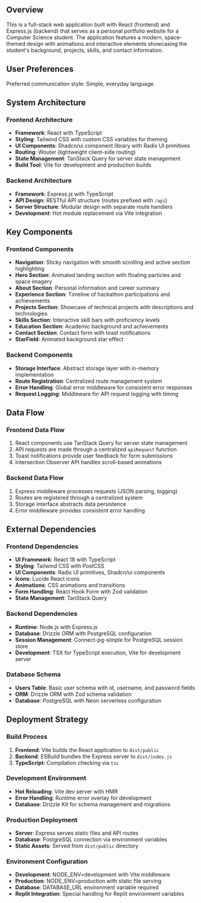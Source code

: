 

## Overview

This is a full-stack web application built with React (frontend) and Express.js (backend) that serves as a personal portfolio website for a Computer Science student. The application features a modern, space-themed design with animations and interactive elements showcasing the student's background, projects, skills, and contact information.

## User Preferences

Preferred communication style: Simple, everyday language.

## System Architecture

### Frontend Architecture
- **Framework**: React with TypeScript
- **Styling**: Tailwind CSS with custom CSS variables for theming
- **UI Components**: Shadcn/ui component library with Radix UI primitives
- **Routing**: Wouter (lightweight client-side routing)
- **State Management**: TanStack Query for server state management
- **Build Tool**: Vite for development and production builds

### Backend Architecture
- **Framework**: Express.js with TypeScript
- **API Design**: RESTful API structure (routes prefixed with `/api`)
- **Server Structure**: Modular design with separate route handlers
- **Development**: Hot module replacement via Vite integration

## Key Components

### Frontend Components
- **Navigation**: Sticky navigation with smooth scrolling and active section highlighting
- **Hero Section**: Animated landing section with floating particles and space imagery
- **About Section**: Personal information and career summary
- **Experience Section**: Timeline of hackathon participations and achievements
- **Projects Section**: Showcase of technical projects with descriptions and technologies
- **Skills Section**: Interactive skill bars with proficiency levels
- **Education Section**: Academic background and achievements
- **Contact Section**: Contact form with toast notifications
- **StarField**: Animated background star effect

### Backend Components
- **Storage Interface**: Abstract storage layer with in-memory implementation
- **Route Registration**: Centralized route management system
- **Error Handling**: Global error middleware for consistent error responses
- **Request Logging**: Middleware for API request logging with timing

## Data Flow

### Frontend Data Flow
1. React components use TanStack Query for server state management
2. API requests are made through a centralized `apiRequest` function
3. Toast notifications provide user feedback for form submissions
4. Intersection Observer API handles scroll-based animations

### Backend Data Flow
1. Express middleware processes requests (JSON parsing, logging)
2. Routes are registered through a centralized system
3. Storage interface abstracts data persistence
4. Error middleware provides consistent error handling

## External Dependencies

### Frontend Dependencies
- **UI Framework**: React 18 with TypeScript
- **Styling**: Tailwind CSS with PostCSS
- **UI Components**: Radix UI primitives, Shadcn/ui components
- **Icons**: Lucide React icons
- **Animations**: CSS animations and transitions
- **Form Handling**: React Hook Form with Zod validation
- **State Management**: TanStack Query

### Backend Dependencies
- **Runtime**: Node.js with Express.js
- **Database**: Drizzle ORM with PostgreSQL configuration
- **Session Management**: Connect-pg-simple for PostgreSQL session store
- **Development**: TSX for TypeScript execution, Vite for development server

### Database Schema
- **Users Table**: Basic user schema with id, username, and password fields
- **ORM**: Drizzle ORM with Zod schema validation
- **Database**: PostgreSQL with Neon serverless configuration

## Deployment Strategy

### Build Process
1. **Frontend**: Vite builds the React application to `dist/public`
2. **Backend**: ESBuild bundles the Express server to `dist/index.js`
3. **TypeScript**: Compilation checking via `tsc`

### Development Environment
- **Hot Reloading**: Vite dev server with HMR
- **Error Handling**: Runtime error overlay for development
- **Database**: Drizzle Kit for schema management and migrations

### Production Deployment
- **Server**: Express serves static files and API routes
- **Database**: PostgreSQL connection via environment variables
- **Static Assets**: Served from `dist/public` directory

### Environment Configuration
- **Development**: NODE_ENV=development with Vite middleware
- **Production**: NODE_ENV=production with static file serving
- **Database**: DATABASE_URL environment variable required
- **Replit Integration**: Special handling for Replit environment variables

